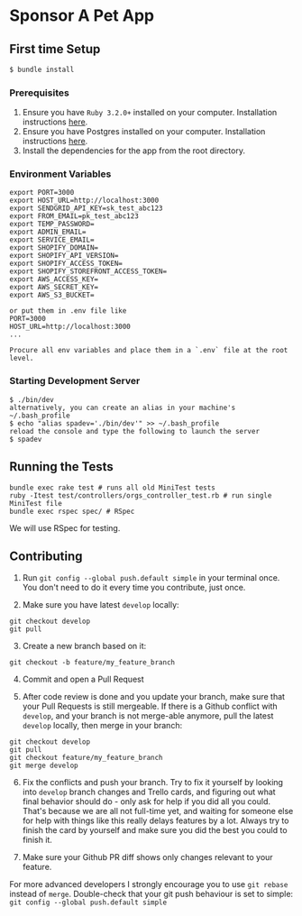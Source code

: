 # Sponsor A Pet App

## First time Setup

```bash
$ bundle install
```

### Prerequisites

1. Ensure you have `Ruby 3.2.0+` installed on your computer. Installation instructions [here](https://www.ruby-lang.org/en/documentation/installation/).
2. Ensure you have Postgres installed on your computer. Installation instructions [here](https://www.postgresql.org/download/).
3. Install the dependencies for the app from the root directory.

### Environment Variables

    export PORT=3000
    export HOST_URL=http://localhost:3000
    export SENDGRID_API_KEY=sk_test_abc123
    export FROM_EMAIL=pk_test_abc123
    export TEMP_PASSWORD=
    export ADMIN_EMAIL=
    export SERVICE_EMAIL=
    export SHOPIFY_DOMAIN=
    export SHOPIFY_API_VERSION=
    export SHOPIFY_ACCESS_TOKEN=
    export SHOPIFY_STOREFRONT_ACCESS_TOKEN=
    export AWS_ACCESS_KEY=
    export AWS_SECRET_KEY=
    export AWS_S3_BUCKET=

    or put them in .env file like
    PORT=3000
    HOST_URL=http://localhost:3000
    ...

    Procure all env variables and place them in a `.env` file at the root level.

### Starting Development Server
    $ ./bin/dev
    alternatively, you can create an alias in your machine's ~/.bash_profile
    $ echo "alias spadev='./bin/dev'" >> ~/.bash_profile
    reload the console and type the following to launch the server
    $ spadev

## Running the Tests

```
bundle exec rake test # runs all old MiniTest tests
ruby -Itest test/controllers/orgs_controller_test.rb # run single MiniTest file
bundle exec rspec spec/ # RSpec
```
We will use RSpec for testing.

## Contributing
1. Run `git config --global push.default simple` in your terminal once. You don't need to do it every time you contribute, just once.

2. Make sure you have latest `develop` locally:
```
git checkout develop
git pull
```

3. Create a new branch based on it:
```
git checkout -b feature/my_feature_branch
```

4. Commit and open a Pull Request

5. After code review is done and you update your branch, make sure that your Pull Requests is still mergeable.
   If there is a Github conflict with `develop`, and your branch is not merge-able anymore, pull the latest `develop` locally, then merge in your branch:
```
git checkout develop
git pull
git checkout feature/my_feature_branch
git merge develop
```

6. Fix the conflicts and push your branch. Try to fix it yourself by looking into `develop` branch changes and Trello cards, and figuring out what final behavior should do - only ask for help if you did all you could. That's because we are all not full-time yet, and waiting for someone else for help with things like this really delays features by a lot. Always try to finish the card by yourself and make sure you did the best you could to finish it.

7. Make sure your Github PR diff shows only changes relevant to your feature.

For more advanced developers I strongly encourage you to use `git rebase` instead of `merge`. Double-check that your git push behaviour is set to simple: `git config --global push.default simple`

